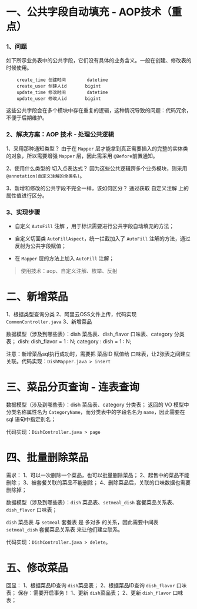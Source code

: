# 一、公共字段自动填充 - AOP技术（重点）

### 1、问题
如下所示业务表中的公共字段，它们没有具体的业务含义。一般在创建、修改表的时候使用。

```
    create_time 创建时间		datetime
    create_user	创建人id		bigint
    update_time	修改时间		datetime
    update_user	修改人id		bigint
```
 

这些公共字段会在多个模块中存在重复的逻辑，这种情况导致的问题：代码冗余，不便于后期维护。

### 2、解决方案：AOP 技术 - 处理公共逻辑
1、采用那种通知类型？
由于在 `Mapper` 层才能拿到真正需要插入的完整的实体类的对象，所以需要增强 `Mapper` 层，因此需采用 `@Before`前置通知。

2、使用什么类型的 切入点表达式？
因为这些公共逻辑跨多个业务模块，则采用 `@annotation(自定义注解的全类名)`。

3、新增和修改的公共字段不完全一样，该如何区分？
通过获取 自定义注解 上的属性值进行区分。


### 3、实现步骤
* 自定义 `AutoFill` 注解 ，用于标识需要进行公共字段自动填充的方法； 

* 自定义切面类 `AutoFillAspect`，统一拦截加入了 `AutoFill` 注解的方法，通过反射为公共字段赋值； 

* 在 `Mapper` 层的方法上加入 `AutoFill` 注解； 

> 使用技术：aop、自定义注解、枚举、反射

# 二、新增菜品
1、根据类型查询分类
2、阿里云OSS文件上传，代码实现`CommonController.java`
3、新增菜品

数据模型（涉及到哪些表）：dish 菜品表、dish_flavor 口味表、category 分类表；
dish: dish_flavor = 1 : N;
category : dish = 1 : N;

注意：新增菜品sql执行成功时，需要把 菜品ID 赋值给 口味表，让2张表之间建立关联。代码实现：`DishMapper.java > insert`

# 三、菜品分页查询 - 连表查询
数据模型（涉及到哪些表）：dish 菜品表、category 分类表；
返回的 VO 模型中分类名称属性名为 `CategoryName`，而分类表中的字段名名为 `name`，因此需要在 sql 语句中指定别名；

代码实现：`DishController.java > page`

# 四、批量删除菜品
需求：
1、可以一次删除一个菜品，也可以批量删除菜品；
2、起售中的菜品不能删除；
3、被套餐关联的菜品不能删除；
4、删除菜品后，关联的口味数据也需要删除掉；

数据模型（涉及到哪些表）：`dish` 菜品表、`setmeal_dish` 套餐菜品关系表、`dish_flavor` 口味表；

`dish` 菜品表 与 `setmeal` 套餐表 是 多对多 的关系，因此需要中间表 `setmeal_dish` 套餐菜品关系表 来让他们建立联系。

代码实现：`DishController.java > delete`。

# 五、修改菜品
回显：
1、根据菜品ID查询 `dish`菜品表；
2、根据菜品ID查询 `dish_flavor` 口味表；
保存：需要开启事务！
1、更新 `dish`菜品表；
2、更新 `dish_flavor` 口味表；



